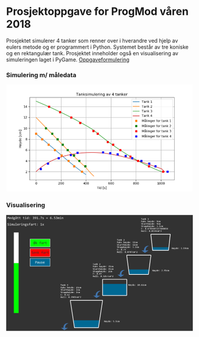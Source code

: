 # Prosjektoppgave for ProgMod våren 2018
Prosjektet simulerer 4 tanker som renner over i hverandre ved hjelp av eulers metode og er programmert i Python. Systemet består av tre koniske og en rektangulær tank. Prosjektet inneholder også en visualisering av simuleringen laget i PyGame.
[Oppgaveformulering](https://github.com/fagstoff/ProgMod/blob/master/Prosjektoppgaver/Gode_tanker.md)

### Simulering m/ måledata
![Simulation](simulation.png)

### Visualisering
![Animation](animation.png)
